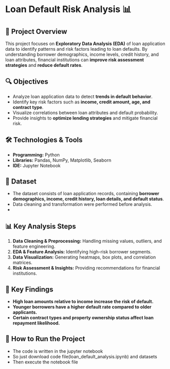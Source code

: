 # Loan Default Risk Analysis 📊

## 📝 Project Overview  
This project focuses on **Exploratory Data Analysis (EDA)** of loan application data to identify patterns and risk factors leading to loan defaults. By understanding borrower demographics, income levels, credit history, and loan attributes, financial institutions can **improve risk assessment strategies** and **reduce default rates**.

## 🔍 Objectives  
- Analyze loan application data to detect **trends in default behavior**.  
- Identify key risk factors such as **income, credit amount, age, and contract type**.  
- Visualize correlations between loan attributes and default probability.  
- Provide insights to **optimize lending strategies** and mitigate financial risk.  

## 🛠️ Technologies & Tools  
- **Programming:** Python  
- **Libraries:** Pandas, NumPy, Matplotlib, Seaborn  
- **IDE:** Jupyter Notebook  

## 📂 Dataset  
- The dataset consists of loan application records, containing **borrower demographics, income, credit history, loan details, and default status**.  
- Data cleaning and transformation were performed before analysis.
- 
## 📊 Key Analysis Steps  
1. **Data Cleaning & Preprocessing:** Handling missing values, outliers, and feature engineering.  
2. **EDA & Feature Analysis:** Identifying high-risk borrower segments.  
3. **Data Visualization:** Generating heatmaps, box plots, and correlation matrices.  
4. **Risk Assessment & Insights:** Providing recommendations for financial institutions.  

## 📌 Key Findings  
- **High loan amounts relative to income increase the risk of default.**  
- **Younger borrowers have a higher default rate compared to older applicants.**  
- **Certain contract types and property ownership status affect loan repayment likelihood.**  

## 🚀 How to Run the Project  
- The code is written in the jupyter notebook 
- So just download code file(loan_default_analysis.ipynb) and datasets
- Then execute the notebook file
